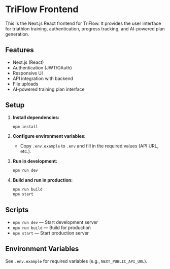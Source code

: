 # TriFlow Frontend

This is the Next.js React frontend for TriFlow. It provides the user interface for triathlon training, authentication, progress tracking, and AI-powered plan generation.

## Features

- Next.js (React)
- Authentication (JWT/OAuth)
- Responsive UI
- API integration with backend
- File uploads
- AI-powered training plan interface

## Setup

1. **Install dependencies:**
   ```sh
   npm install
   ```

2. **Configure environment variables:**
   - Copy `.env.example` to `.env` and fill in the required values (API URL, etc.).

3. **Run in development:**
   ```sh
   npm run dev
   ```

4. **Build and run in production:**
   ```sh
   npm run build
   npm start
   ```

## Scripts

- `npm run dev` — Start development server
- `npm run build` — Build for production
- `npm start` — Start production server

## Environment Variables

See `.env.example` for required variables (e.g., `NEXT_PUBLIC_API_URL`).